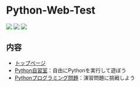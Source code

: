 # Python-Web-Test

![](https://img.shields.io/github/languages/top/tomtkg/Python-Web-Test)
![](https://img.shields.io/github/languages/code-size/tomtkg/Python-Web-Test)
![](https://img.shields.io/github/last-commit/tomtkg/Python-Web-Test)

## 内容
* [トップページ](https://tomtkg.github.io/Python-Web-Test)
* [Python自習室](https://tomtkg.github.io/Python-Web-Test/self-study.html)：自由にPythonを実行して遊ぼう
* [Pythonプログラミング問題]([problme](https://tomtkg.github.io/Python-Web-Test/problem.html))：演習問題に挑戦しよう
